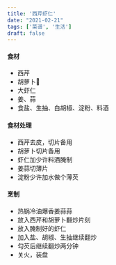 ```yaml
---
title: '西芹虾仁'
date: "2021-02-21"
tags: ['菜谱', '生活']
draft: false
---
```


#### 食材
- 西芹
- 胡萝卜🥕
- 大虾仁
- 姜、蒜
- 食盐、生抽、白胡椒、淀粉、料酒

#### 食材处理
- 西芹去皮，切片备用
- 胡萝卜切片备用
- 虾仁加少许料酒腌制
- 姜蒜切薄片
- 淀粉少许加水做个薄芡

#### 烹制
- 热锅冷油爆香姜蒜蒜
- 放入西芹和胡萝卜翻炒片刻
- 放入腌制好的虾仁
- 加入盐、胡椒、生抽继续翻炒
- 勾芡后继续翻炒两分钟
- 关火，装盘